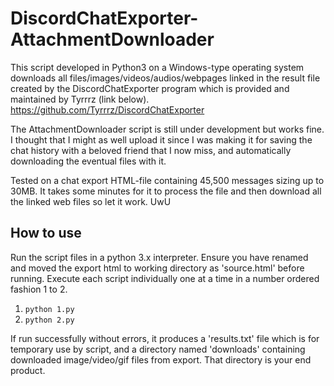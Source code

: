 # DiscordChatExporter-AttachmentDownloader
This script developed in Python3 on a Windows-type operating system downloads all files/images/videos/audios/webpages linked in the result file created by the DiscordChatExporter program which is provided and maintained by Tyrrrz (link below).
https://github.com/Tyrrrz/DiscordChatExporter

The AttachmentDownloader script is still under development but works fine. I thought that I might as well upload it since I was making it for saving the chat history with a beloved friend that I now miss, and automatically downloading the eventual files with it.

Tested on a chat export HTML-file containing 45,500 messages sizing up to 30MB. It takes some minutes for it to process the file and then download all the linked web files so let it work. UwU

## How to use

Run the script files in a python 3.x interpreter. Ensure you have renamed and moved the export html to working directory as 'source.html' before running. Execute each script individually one at a time in a number ordered fashion 1 to 2.

1. ```python 1.py```
2. ```python 2.py```

If run successfully without errors, it produces a 'results.txt' file which is for temporary use by script, and a directory named 'downloads' containing downloaded image/video/gif files from export. That directory is your end product.
